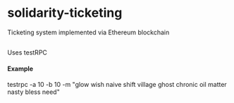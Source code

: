 # solidarity-ticketing

Ticketing system implemented via Ethereum blockchain

##

Uses testRPC 

#### Example

testrpc -a 10 -b 10 -m "glow wish naive shift village ghost chronic oil matter nasty bless need" 
